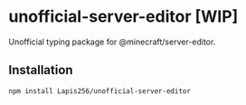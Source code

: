 # unofficial-server-editor [WIP]
Unofficial typing package for @minecraft/server-editor.

## Installation
```
npm install Lapis256/unofficial-server-editor
```
